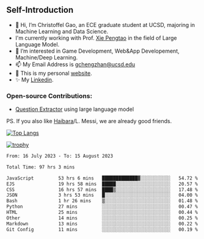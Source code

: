 ## Self-Introduction
- 👋 Hi, I’m Christoffel Gao, an ECE graduate student at UCSD, majoring in Machine Learning and Data Science.
- I'm currently working with Prof. [Xie Pengtao](https://pengtaoxie.github.io/) in the field of Large Language Model.
- 👀 I’m interested in Game Development, Web&App Developement, Machine/Deep Learning.
- 📫 My Email Address is gchengzhan@ucsd.edu
- 🌱 This is my personal [website](https://gaochengzhan.github.io/).
- ✨ My [Linkedin](https://www.linkedin.com/in/chengzhan-christoffel-gao/).

### Open-source Contributions:
- [Question Extractor](https://github.com/nestordemeure/question_extractor) using large language model

PS. If you also like [Haibara](https://www.detectiveconanworld.com/wiki/Ai_Haibara)/L. Messi, we are already good friends.

[![Top Langs](https://github-readme-stats.vercel.app/api/top-langs/?username=gaochengzhan&layout=compact&exclude_repo=CNN-based-Image-Recognition-for-AsianGiant-Hornets,Machine-Learning-and-Data-Computing-Tongji,NLP-on-Blogs-during-COVID-19-Pandemic,CSE258-Web-Mining-and-Recommder-System,Stock-Prediction-using-LSTM-Model)](https://github.com/anuraghazra/github-readme-stats)

[![trophy](https://github-profile-trophy.vercel.app/?username=gaochengzhan&theme=flat&row=1&margin-w=12)](https://github.com/ryo-ma/github-profile-trophy)

<!--START_SECTION:waka-->

```txt
From: 16 July 2023 - To: 15 August 2023

Total Time: 97 hrs 3 mins

JavaScript         53 hrs 6 mins   █████████████▓░░░░░░░░░░░   54.72 %
EJS                19 hrs 58 mins  █████░░░░░░░░░░░░░░░░░░░░   20.57 %
CSS                16 hrs 57 mins  ████▒░░░░░░░░░░░░░░░░░░░░   17.48 %
JSON               3 hrs 53 mins   █░░░░░░░░░░░░░░░░░░░░░░░░   04.00 %
Bash               1 hr 26 mins    ▒░░░░░░░░░░░░░░░░░░░░░░░░   01.48 %
Python             27 mins         ░░░░░░░░░░░░░░░░░░░░░░░░░   00.47 %
HTML               25 mins         ░░░░░░░░░░░░░░░░░░░░░░░░░   00.44 %
Other              14 mins         ░░░░░░░░░░░░░░░░░░░░░░░░░   00.25 %
Markdown           13 mins         ░░░░░░░░░░░░░░░░░░░░░░░░░   00.22 %
Git Config         11 mins         ░░░░░░░░░░░░░░░░░░░░░░░░░   00.19 %
```

<!--END_SECTION:waka-->

<!---
gaochengzhan/gaochengzhan is a ✨ special ✨ repository because its `README.md` (this file) appears on your GitHub profile.
You can click the Preview link to take a look at your changes.
--->
